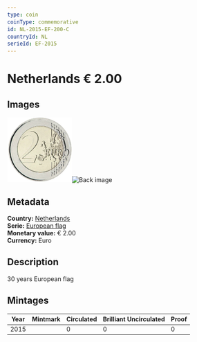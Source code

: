 ```yaml
---
type: coin
coinType: commemorative
id: NL-2015-EF-200-C
countryId: NL
serieId: EF-2015
---
```


# Netherlands € 2.00

## Images

<img src="../../Images/common-2007-200.webp" height="150" alt="Front image"><img src="Images/NL-2015-200-000.webp" height="150" alt="Back image">

## Metadata

**Country:** [Netherlands](../../Countries/Netherlands/index.md)\
**Serie:** [European flag](index.md)\
**Monetary value:** € 2.00\
**Currency:** Euro

## Description
30 years European flag

## Mintages

| Year | Mintmark | Circulated | Brilliant Uncirculated | Proof |
| ---- | -------- | ---------- | ---------------------- | ----- |
| 2015 |  | 0| 0 | 0 |
